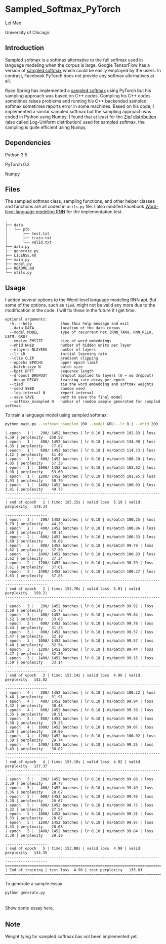 # Sampled_Softmax_PyTorch

Lei Mao

University of Chicago

## Introduction

Sampled softmax is a softmax alternative to the full softmax used in language modeling when the corpus is large. Google TensorFlow has a version of [sampled softmax](https://www.tensorflow.org/api_docs/python/tf/nn/sampled_softmax_loss) which could be easily employed by the users. In contrast, Facebook PyTorch does not provide any softmax alternatives at all. 

Ryan Spring has implemented a [sampled softmax](https://github.com/rdspring1/PyTorch_GBW_LM) using PyTorch but his sampling approach was based on C++ codes. Compling his C++ codes sometimes raises problems and running his C++ backended sampled softmax sometimes reports error in some machines. Based on his code, I implemented a similar sampled softmax but the sampling approach was coded in Python using Numpy. I found that at least for the [Zipf distribution](https://docs.scipy.org/doc/numpy/reference/generated/numpy.random.zipf.html) (also called Log-Uniform distribution) used for sampled softmax, the sampling is quite efficient using Numpy.

## Dependencies

Python 3.5

PyTorch 0.3

Numpy

## Files

The sampled softmax class, sampling functions, and other helper classes and functions are all coded in ``utils.py`` file. I also modifed Facebook [Word-level language modeling RNN](https://github.com/pytorch/examples/tree/master/word_language_model) for the implementation test.

```
.
├── data
│   └── ptb
│       ├── test.txt
│       ├── train.txt
│       └── valid.txt
├── data.py
├── generate.py
├── LICENSE.md
├── main.py
├── model.py
├── README.md
└── utils.py
```


## Usage

I added several options to the Word-level language modeling RNN api. But some of the options, such as ``tied``, might not be valid any more due to the modification in the code. I will fix these in the future if I get time.

```
optional arguments:
  -h, --help             show this help message and exit
  --data DATA            location of the data corpus
  --model MODEL          type of recurrent net (RNN_TANH, RNN_RELU, LSTM, GRU)
  --emsize EMSIZE        size of word embeddings
  --nhid NHID            number of hidden units per layer
  --nlayers NLAYERS      number of layers
  --lr LR                initial learning rate
  --clip CLIP            gradient clipping
  --epochs EPOCHS        upper epoch limit
  --batch-size N         batch size
  --bptt BPTT            sequence length
  --dropout DROPOUT      dropout applied to layers (0 = no dropout)
  --decay DECAY          learning rate decay per epoch
  --tied                 tie the word embedding and softmax weights
  --seed SEED            random seed
  --log-interval N       report interval
  --save SAVE            path to save the final model
  --softmax_nsampled N   number of random sample generated for sampled softmax
```


To train a language model using sampled softmax:

```bash
python main.py --softmax_nsampled 200 --model GRU --lr 0.1 --nhid 200 --bptt 10 --batch_size 64
```

```
| epoch   1 |   200/ 1452 batches | lr 0.10 | ms/batch 192.83 | loss  5.59 | perplexity   268.58
| epoch   1 |   400/ 1452 batches | lr 0.10 | ms/batch 134.98 | loss  4.35 | perplexity    77.87
| epoch   1 |   600/ 1452 batches | lr 0.10 | ms/batch 114.73 | loss  4.12 | perplexity    61.40
| epoch   1 |   800/ 1452 batches | lr 0.10 | ms/batch 108.20 | loss  4.05 | perplexity    57.38
| epoch   1 |  1000/ 1452 batches | lr 0.10 | ms/batch 103.62 | loss  3.98 | perplexity    53.60
| epoch   1 |  1200/ 1452 batches | lr 0.10 | ms/batch 101.85 | loss  3.93 | perplexity    50.79
| epoch   1 |  1400/ 1452 batches | lr 0.10 | ms/batch 100.03 | loss  3.91 | perplexity    49.73
-----------------------------------------------------------------------------------------
| end of epoch   1 | time: 185.15s | valid loss  5.19 | valid perplexity   179.34
-----------------------------------------------------------------------------------------
| epoch   2 |   200/ 1452 batches | lr 0.10 | ms/batch 100.25 | loss  3.79 | perplexity    44.29
| epoch   2 |   400/ 1452 batches | lr 0.10 | ms/batch 100.06 | loss  3.69 | perplexity    40.14
| epoch   2 |   600/ 1452 batches | lr 0.10 | ms/batch 100.33 | loss  3.60 | perplexity    36.68
| epoch   2 |   800/ 1452 batches | lr 0.10 | ms/batch 99.79 | loss  3.62 | perplexity    37.50
| epoch   2 |  1000/ 1452 batches | lr 0.10 | ms/batch 100.83 | loss  3.62 | perplexity    37.34
| epoch   2 |  1200/ 1452 batches | lr 0.10 | ms/batch 98.79 | loss  3.61 | perplexity    37.01
| epoch   2 |  1400/ 1452 batches | lr 0.10 | ms/batch 100.37 | loss  3.63 | perplexity    37.85
-----------------------------------------------------------------------------------------
| end of epoch   2 | time: 153.78s | valid loss  5.01 | valid perplexity   150.21
-----------------------------------------------------------------------------------------
| epoch   3 |   200/ 1452 batches | lr 0.10 | ms/batch 99.92 | loss  3.58 | perplexity    35.72
| epoch   3 |   400/ 1452 batches | lr 0.10 | ms/batch 99.84 | loss  3.52 | perplexity    33.68
| epoch   3 |   600/ 1452 batches | lr 0.10 | ms/batch 99.78 | loss  3.44 | perplexity    31.23
| epoch   3 |   800/ 1452 batches | lr 0.10 | ms/batch 99.57 | loss  3.47 | perplexity    32.10
| epoch   3 |  1000/ 1452 batches | lr 0.10 | ms/batch 99.57 | loss  3.48 | perplexity    32.54
| epoch   3 |  1200/ 1452 batches | lr 0.10 | ms/batch 99.44 | loss  3.47 | perplexity    32.20
| epoch   3 |  1400/ 1452 batches | lr 0.10 | ms/batch 99.15 | loss  3.50 | perplexity    33.14
-----------------------------------------------------------------------------------------
| end of epoch   3 | time: 153.14s | valid loss  4.96 | valid perplexity   142.02
-----------------------------------------------------------------------------------------
| epoch   4 |   200/ 1452 batches | lr 0.10 | ms/batch 100.22 | loss  3.46 | perplexity    31.91
| epoch   4 |   400/ 1452 batches | lr 0.10 | ms/batch 99.94 | loss  3.42 | perplexity    30.48
| epoch   4 |   600/ 1452 batches | lr 0.10 | ms/batch 99.38 | loss  3.35 | perplexity    28.51
| epoch   4 |   800/ 1452 batches | lr 0.10 | ms/batch 99.66 | loss  3.38 | perplexity    29.23
| epoch   4 |  1000/ 1452 batches | lr 0.10 | ms/batch 99.07 | loss  3.39 | perplexity    29.80
| epoch   4 |  1200/ 1452 batches | lr 0.10 | ms/batch 100.02 | loss  3.39 | perplexity    29.74
| epoch   4 |  1400/ 1452 batches | lr 0.10 | ms/batch 99.25 | loss  3.43 | perplexity    30.82
-----------------------------------------------------------------------------------------
| end of epoch   4 | time: 153.19s | valid loss  4.92 | valid perplexity   137.37
-----------------------------------------------------------------------------------------
| epoch   5 |   200/ 1452 batches | lr 0.10 | ms/batch 99.88 | loss  3.39 | perplexity    29.77
| epoch   5 |   400/ 1452 batches | lr 0.10 | ms/batch 99.49 | loss  3.36 | perplexity    28.67
| epoch   5 |   600/ 1452 batches | lr 0.10 | ms/batch 99.46 | loss  3.28 | perplexity    26.67
| epoch   5 |   800/ 1452 batches | lr 0.10 | ms/batch 98.75 | loss  3.32 | perplexity    27.54
| epoch   5 |  1000/ 1452 batches | lr 0.10 | ms/batch 99.31 | loss  3.33 | perplexity    28.07
| epoch   5 |  1200/ 1452 batches | lr 0.10 | ms/batch 99.97 | loss  3.33 | perplexity    28.08
| epoch   5 |  1400/ 1452 batches | lr 0.10 | ms/batch 99.84 | loss  3.38 | perplexity    29.30
-----------------------------------------------------------------------------------------
| end of epoch   5 | time: 153.08s | valid loss  4.90 | valid perplexity   134.35
-----------------------------------------------------------------------------------------
=========================================================================================
| End of training | test loss  4.90 | test perplexity   133.63
=========================================================================================
```

To generate a sample essay:
```bash
python generate.py
```

######
Show demo essay here.
######


## Note

Weight tying for sampled softmax has not been implemented yet.